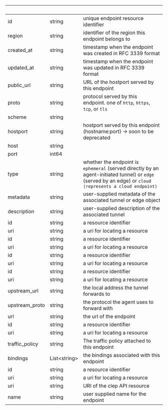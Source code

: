 <!-- Code generated for API Clients. DO NOT EDIT. -->

| &nbsp;         | &nbsp;             | &nbsp;                                                                                                                                                    |
| -------------- | ------------------ | --------------------------------------------------------------------------------------------------------------------------------------------------------- |
| id             | string             | unique endpoint resource identifier                                                                                                                       |
| region         | string             | identifier of the region this endpoint belongs to                                                                                                         |
| created_at     | string             | timestamp when the endpoint was created in RFC 3339 format                                                                                                |
| updated_at     | string             | timestamp when the endpoint was updated in RFC 3339 format                                                                                                |
| public_url     | string             | URL of the hostport served by this endpoint                                                                                                               |
| proto          | string             | protocol served by this endpoint. one of `http`, `https`, `tcp`, or `tls`                                                                                 |
| scheme         | string             |                                                                                                                                                           |
| hostport       | string             | hostport served by this endpoint (hostname:port) -> soon to be deprecated                                                                                 |
| host           | string             |                                                                                                                                                           |
| port           | int64              |                                                                                                                                                           |
| type           | string             | whether the endpoint is `ephemeral` (served directly by an agent-initiated tunnel) or `edge` (served by an edge) or `cloud (represents a cloud endpoint)` |
| metadata       | string             | user-supplied metadata of the associated tunnel or edge object                                                                                            |
| description    | string             | user-supplied description of the associated tunnel                                                                                                        |
| id             | string             | a resource identifier                                                                                                                                     |
| uri            | string             | a uri for locating a resource                                                                                                                             |
| id             | string             | a resource identifier                                                                                                                                     |
| uri            | string             | a uri for locating a resource                                                                                                                             |
| id             | string             | a resource identifier                                                                                                                                     |
| uri            | string             | a uri for locating a resource                                                                                                                             |
| id             | string             | a resource identifier                                                                                                                                     |
| uri            | string             | a uri for locating a resource                                                                                                                             |
| upstream_url   | string             | the local address the tunnel forwards to                                                                                                                  |
| upstream_proto | string             | the protocol the agent uses to forward with                                                                                                               |
| url            | string             | the url of the endpoint                                                                                                                                   |
| id             | string             | a resource identifier                                                                                                                                     |
| uri            | string             | a uri for locating a resource                                                                                                                             |
| traffic_policy | string             | The traffic policy attached to this endpoint                                                                                                              |
| bindings       | List&lt;string&gt; | the bindings associated with this endpoint                                                                                                                |
| id             | string             | a resource identifier                                                                                                                                     |
| uri            | string             | a uri for locating a resource                                                                                                                             |
| uri            | string             | URI of the clep API resource                                                                                                                              |
| name           | string             | user supplied name for the endpoint                                                                                                                       |
